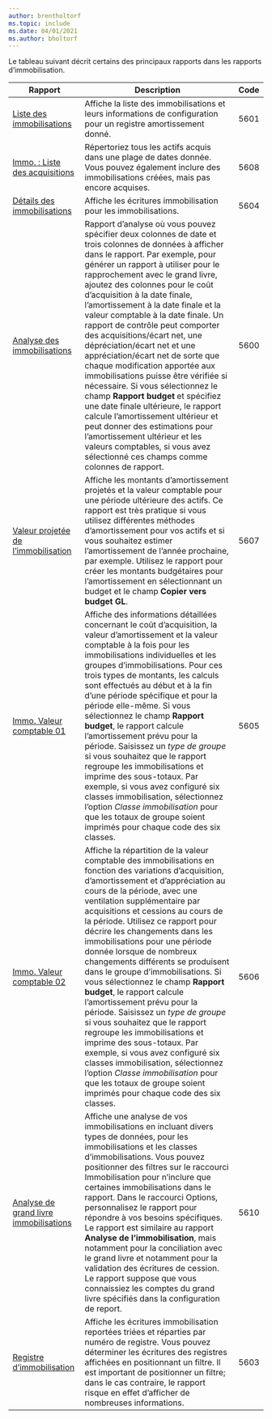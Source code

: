 ```yaml
---
author: brentholtorf
ms.topic: include
ms.date: 04/01/2021
ms.author: bholtorf
---
```


Le tableau suivant décrit certains des principaux rapports dans les rapports d’immobilisation.

| Rapport | Description | Code | 
|--|--|--|
| [Liste des immobilisations](https://businesscentral.dynamics.com?report=5601)| Affiche la liste des immobilisations et leurs informations de configuration pour un registre amortissement donné. |5601 |
| [Immo. : Liste des acquisitions](https://businesscentral.dynamics.com?report=5608) |  Répertoriez tous les actifs acquis dans une plage de dates donnée. Vous pouvez également inclure des immobilisations créées, mais pas encore acquises. |5608 |
| [Détails des immobilisations](https://businesscentral.dynamics.com?report=5604)| Affiche les écritures immobilisation pour les immobilisations. |5604 |
| [Analyse des immobilisations](https://businesscentral.dynamics.com?report=5600)| Rapport d’analyse où vous pouvez spécifier deux colonnes de date et trois colonnes de données à afficher dans le rapport. Par exemple, pour générer un rapport à utiliser pour le rapprochement avec le grand livre, ajoutez des colonnes pour le coût d’acquisition à la date finale, l’amortissement à la date finale et la valeur comptable à la date finale. Un rapport de contrôle peut comporter des acquisitions/écart net, une dépréciation/écart net et une appréciation/écart net de sorte que chaque modification apportée aux immobilisations puisse être vérifiée si nécessaire. Si vous sélectionnez le champ **Rapport budget** et spécifiez une date finale ultérieure, le rapport calcule l’amortissement ultérieur et peut donner des estimations pour l’amortissement ultérieur et les valeurs comptables, si vous avez sélectionné ces champs comme colonnes de rapport. |5600|
| [Valeur projetée de l’immobilisation](https://businesscentral.dynamics.com?report=5607)| Affiche les montants d’amortissement projetés et la valeur comptable pour une période ultérieure des actifs. Ce rapport est très pratique si vous utilisez différentes méthodes d’amortissement pour vos actifs et si vous souhaitez estimer l’amortissement de l’année prochaine, par exemple. Utilisez le rapport pour créer les montants budgétaires pour l’amortissement en sélectionnant un budget et le champ **Copier vers budget GL**. |5607 |
| [Immo. Valeur comptable 01](https://businesscentral.dynamics.com?report=5605)|Affiche des informations détaillées concernant le coût d’acquisition, la valeur d’amortissement et la valeur comptable à la fois pour les immobilisations individuelles et les groupes d’immobilisations. Pour ces trois types de montants, les calculs sont effectués au début et à la fin d’une période spécifique et pour la période elle-même. Si vous sélectionnez le champ **Rapport budget**, le rapport calcule l’amortissement prévu pour la période. Saisissez un *type de groupe* si vous souhaitez que le rapport regroupe les immobilisations et imprime des sous-totaux. Par exemple, si vous avez configuré six classes immobilisation, sélectionnez l’option *Classe immobilisation* pour que les totaux de groupe soient imprimés pour chaque code des six classes.|5605|
| [Immo. Valeur comptable 02](https://businesscentral.dynamics.com?report=5606)|Affiche la répartition de la valeur comptable des immobilisations en fonction des variations d’acquisition, d’amortissement et d’appréciation au cours de la période, avec une ventilation supplémentaire par acquisitions et cessions au cours de la période. Utilisez ce rapport pour décrire les changements dans les immobilisations pour une période donnée lorsque de nombreux changements différents se produisent dans le groupe d’immobilisations. Si vous sélectionnez le champ **Rapport budget**, le rapport calcule l’amortissement prévu pour la période. Saisissez un *type de groupe* si vous souhaitez que le rapport regroupe les immobilisations et imprime des sous-totaux. Par exemple, si vous avez configuré six classes immobilisation, sélectionnez l’option *Classe immobilisation* pour que les totaux de groupe soient imprimés pour chaque code des six classes. |5606|
| [Analyse de grand livre immobilisations](https://businesscentral.dynamics.com?report=5610)|Affiche une analyse de vos immobilisations en incluant divers types de données, pour les immobilisations et les classes d’immobilisations. Vous pouvez positionner des filtres sur le raccourci Immobilisation pour n’inclure que certaines immobilisations dans le rapport. Dans le raccourci Options, personnalisez le rapport pour répondre à vos besoins spécifiques. Le rapport est similaire au rapport **Analyse de l’immobilisation**, mais notamment pour la conciliation avec le grand livre et notamment pour la validation des écritures de cession. Le rapport suppose que vous connaissiez les comptes du grand livre spécifiés dans la configuration de report. | 5610 |
| [Registre d’immobilisation](https://businesscentral.dynamics.com?report=5603) |Affiche les écritures immobilisation reportées triées et réparties par numéro de registre. Vous pouvez déterminer les écritures des registres affichées en positionnant un filtre. Il est important de positionner un filtre; dans le cas contraire, le rapport risque en effet d’afficher de nombreuses informations. |5603  |
